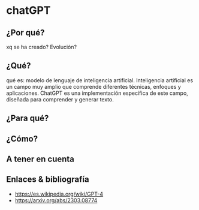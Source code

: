# chatGPT

## ¿Por qué?

xq se ha creado? Evolución?

## ¿Qué?

qué es: modelo de lenguaje de inteligencia artificial. Inteligencia artificial es un campo muy amplio que comprende diferentes técnicas, enfoques y aplicaciones. ChatGPT es una implementación especifica de este campo, diseñada para comprender y generar texto.


## ¿Para qué?



## ¿Cómo?



## A tener en cuenta



## Enlaces & bibliografía

- https://es.wikipedia.org/wiki/GPT-4
- https://arxiv.org/abs/2303.08774
